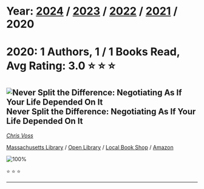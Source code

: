 # Year: [2024](../books/2024) / [2023](../books/) / [2022](../books/2022) / [2021](../books/2021) / 2020 
# 2020: 1 Authors, 1 / 1 Books Read, Avg Rating: 3.0 :star: :star: :star:

## ![Never Split the Difference: Negotiating As If Your Life Depended On It](https://covers.openlibrary.org/b/isbn/9780062407801-M.jpg) Never Split the Difference: Negotiating As If Your Life Depended On It
*[Chris Voss](../authors/ChrisVoss)*

[Massachusetts Library](https://library.minlib.net/search/i=9780062407801) / [Open Library](https://openlibrary.org/isbn/9780062407801) / [Local Book Shop](https://bookshop.org/book/9780062407801) / [Amazon](https://amazon.com/dp/0062407805)

![100%](https://progress-bar.dev/100) 

:star: :star: :star:

---

